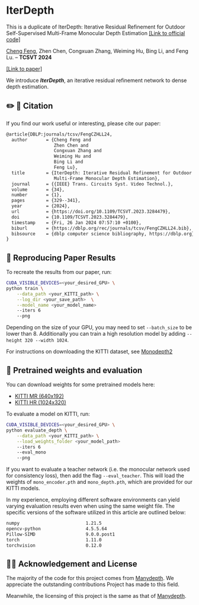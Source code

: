 # IterDepth
This is a duplicate of IterDepth: Iterative Residual Refinement for Outdoor Self-Supervised Multi-Frame Monocular Depth Estimation
[[Link to official code]](https://github.com/Ecalpal/IterDepth)

[Cheng Feng](https://scholar.google.com/citations?hl=en&user=7DWAC44AAAAJ), Zhen Chen, Congxuan Zhang, Weiming Hu, Bing Li, and Feng Lu. – **TCSVT 2024**

[[Link to paper]](https://ieeexplore.ieee.org/document/10147244)

We introduce ***IterDepth***, an iterative residual refinement network to dense depth estimation.



## ✏️ 📄 Citation

If you find our work useful or interesting, please cite our paper:

```latex
@article{DBLP:journals/tcsv/FengCZHLL24,
  author       = {Cheng Feng and
                  Zhen Chen and
                  Congxuan Zhang and
                  Weiming Hu and
                  Bing Li and
                  Feng Lu},
  title        = {IterDepth: Iterative Residual Refinement for Outdoor Self-Supervised
                  Multi-Frame Monocular Depth Estimation},
  journal      = {{IEEE} Trans. Circuits Syst. Video Technol.},
  volume       = {34},
  number       = {1},
  pages        = {329--341},
  year         = {2024},
  url          = {https://doi.org/10.1109/TCSVT.2023.3284479},
  doi          = {10.1109/TCSVT.2023.3284479},
  timestamp    = {Fri, 26 Jan 2024 07:57:10 +0100},
  biburl       = {https://dblp.org/rec/journals/tcsv/FengCZHLL24.bib},
  bibsource    = {dblp computer science bibliography, https://dblp.org}
}
```

## 👀 Reproducing Paper Results

To recreate the results from our paper, run:

```bash
CUDA_VISIBLE_DEVICES=<your_desired_GPU> \
python train \
    --data_path <your_KITTI_path> \
    --log_dir <your_save_path>  \
    --model_name <your_model_name>
    --iters 6
    --png
```

Depending on the size of your GPU, you may need to set `--batch_size` to be lower than 8. Additionally you can train a high resolution model by adding `--height 320 --width 1024`.

For instructions on downloading the KITTI dataset, see [Monodepth2](https://github.com/nianticlabs/monodepth2)


## 💾 Pretrained weights and evaluation

You can download weights for some pretrained models here:

* [KITTI MR (640x192)](https://drive.google.com/drive/folders/1fnsYm4U7lqPMPKK6qKcEQQc-Ho2t8dPm?usp=sharing)
* [KITTI HR (1024x320)](https://drive.google.com/drive/folders/1H9sJLAd-yIXWTtRP36fJeMpEXz3Wd-zA?usp=sharing)


To evaluate a model on KITTI, run:

```bash
CUDA_VISIBLE_DEVICES=<your_desired_GPU> \
python evaluate_depth \
    --data_path <your_KITTI_path> \
    --load_weights_folder <your_model_path>
    --iters 6
    --eval_mono
    --png
```

If you want to evaluate a teacher network (i.e. the monocular network used for consistency loss), then add the flag `--eval_teacher`. This will 
load the weights of `mono_encoder.pth` and `mono_depth.pth`, which are provided for our KITTI models. 

In my experience, employing different software environments can yield varying evaluation results even when using the same weight file. The specific versions of the software utilized in this article are outlined below:
```latex
numpy                         1.21.5
opencv-python                 4.5.5.64
Pillow-SIMD                   9.0.0.post1
torch                         1.11.0
torchvision                   0.12.0
```




## 👩‍⚖️ Acknowledgement and License
The majority of the code for this project comes from [Manydepth](https://github.com/nianticlabs/manydepth). We appreciate the outstanding contributions Project has made to this field.

Meanwhile, the licensing of this project is the same as that of [Manydepth](https://github.com/nianticlabs/manydepth).
